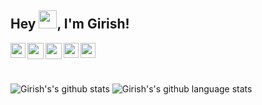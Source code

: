 ## Hey <img src="https://github.com/TheDudeThatCode/TheDudeThatCode/blob/master/Assets/Hi.gif" width="29px">, I'm Girish!
 
<a href="https://www.linkedin.com/in/girish-rajani/">
  <img align="left" width="24px" src="https://cdn.jsdelivr.net/npm/simple-icons@v3/icons/linkedin.svg"  />
</a>
<a href="https://twitter.com/girishrajani162">
  <img align="left" width="26px" src="https://cdn.jsdelivr.net/npm/simple-icons@v3/icons/twitter.svg" />
</a>

<a href="https://girish-r-rajani.medium.com/">
  <img align="left" width="26px" src="https://cdn.jsdelivr.net/npm/simple-icons@v3/icons/medium.svg" />
</a>
<a href="https://play.google.com/store/apps/developer?id=Girish+Rajani">
  <img align="left" width="24px" src="https://cdn.jsdelivr.net/npm/simple-icons@v3/icons/googleplay.svg"  />
</a>
<a href="https://discord.com/login?redirect_to=%2Foauth2%2Fauthorize%3Fclient_id%3D799485174269739038%26permissions%3D515136%26scope%3Dbot">
  <img align="left" width="24px" src="https://cdn.jsdelivr.net/npm/simple-icons@v3/icons/discord.svg"  />
</a>


<br>
<br>
<br>



![Girish's's github stats](https://github-readme-stats.vercel.app/api?username=girishrajani&show_icons=true&hide_border=true&theme=tokyonight)
![Girish's's github language stats](https://github-readme-stats.vercel.app/api/top-langs/?username=girishrajani&theme=tokyonight&layout=compact&hide_border=true)
